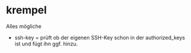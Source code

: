 # krempel
Alles mögliche

 * ssh-key = prüft ob der eigenen SSH-Key schon in der authorized_keys ist und fügt ihn ggf. hinzu.
